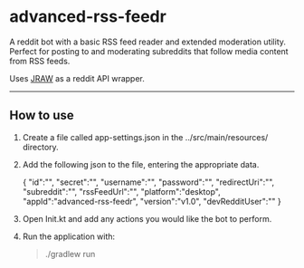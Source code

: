 # advanced-rss-feedr

A reddit bot with a basic RSS feed reader and extended moderation utility.
Perfect for posting to and moderating subreddits that follow media content from RSS feeds.

Uses [JRAW](https://github.com/mattbdean/JRAW) as a reddit API wrapper.

---

## How to use

1. Create a file called app-settings.json in the ../src/main/resources/ directory.

2. Add the following json to the file, entering the appropriate data.

    {
      "id":"",
      "secret":"",
      "username":"",
      "password":"",
      "redirectUri":"",
      "subreddit":"",
      "rssFeedUrl":"",
      "platform":"desktop",
      "appId":"advanced-rss-feedr",
      "version":"v1.0",
      "devRedditUser":""
    }

3. Open Init.kt and add any actions you would like the bot to perform.

4. Run the application with:

    > ./gradlew run

